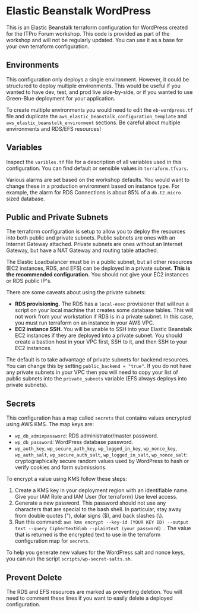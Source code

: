 Elastic Beanstalk WordPress
===========================

This is an Elastic Beanstalk terraform configuration for WordPress created for
the ITPro Forum workshop. This code is provided as part of the workshop and
will not be regularly updated. You can use it as a base for your own terraform
configuration.

## Environments

This configuration only deploys a single environment. However, it could be
structured to deploy multiple environments. This would be useful if you wanted
to have dev, test, and prod live side-by-side, or if you wanted to use
Green-Blue deployment for your application.

To create multiple environments you would need to edit the `eb-wordpress.tf`
file and duplicate the `aws_elastic_beanstalk_configuration_template` and
`aws_elastic_beanstalk_environment` sections. Be careful about multiple
environments and RDS/EFS resources!

## Variables

Inspect the `varibles.tf` file for a description of all variables used in this
configuration. You can find default or sensible values in `terraform.tfvars`.

Various alarms are set based on the workshop defaults. You would want to change
these in a production environment based on instance type. For example, the alarm
for RDS Connections is about 85% of a `db.t2.micro` sized database.

## Public and Private Subnets

The terraform configuration is setup to allow you to deploy the resources into
both public and private subnets. Public subnets are ones with an Internet
Gateway attached. Private subnets are ones without an Internet Gateway, but
have a NAT Gateway and routing table attached.

The Elastic Loadbalancer must be in a public subnet, but all other resources
(EC2 instances, RDS, and EFS) can be deployed in a private subnet. **This is
the recommended configuration.** You should not give your EC2 instances or RDS
public IP's.

There are some caveats about using the private subnets:

* **RDS provisioning.** The RDS has a `local-exec` provisioner that will run a
  script on your local machine that creates some database tables. This will not
  work from your workstation if RDS is in a private subnet. In this case, you
  must run terraform on an instance in your AWS VPC.
* **EC2 instance SSH.** You will be unable to SSH into your Elastic Beanstalk
  EC2 instances if they are deployed into a private subnet. You should create
  a bastion host in your VPC first, SSH to it, and then SSH to your EC2
  instances.

The default is to take advantage of private subnets for backend resources. You
can change this by setting `public_backend = "true"`. If you do not have any
private subnets in your VPC then you will need to copy your list of public
subnets into the `private_subnets` variable (EFS always deploys into private
subnets).

## Secrets

This configuration has a map called `secrets` that contains values encrypted
using AWS KMS. The map keys are:

* `wp_db_adminpassword`: RDS administrator/master password.
* `wp_db_password`: WordPress database password.
* `wp_auth_key`, `wp_secure_auth_key`, `wp_logged_in_key`, `wp_nonce_key`,
  `wp_auth_salt`, `wp_secure_auth_salt`, `wp_logged_in_salt`, `wp_nonce_salt`:
  cryptographically secure random values used by WordPress to hash or verify
  cookies and form submissions.

To encrypt a value using KMS follow these steps:

1. Create a KMS key in your deployment region with an identifiable name. Give
   your IAM Role and IAM User (for terraform) Use level access.
2. Generate a new password. This password should not use any characters that
   are special to the bash shell. In particular, stay away from double quotes ("),
   dolar signs ($), and back slashes (\\).
3. Run this command: `aws kms encrypt --key-id (YOUR KEY ID) --output text --query CiphertextBlob --plaintext (your password) `. The value that is returned is the encrypted text
   to use in the terraform configuration map for `secrets`.

To help you generate new values for the WordPress salt and nonce keys, you can
run the script `scripts/wp-secret-salts.sh`.

## Prevent Delete

The RDS and EFS resources are marked as preventing deletion. You will need to
comment these lines if you want to easily delete a deployed configuration.
